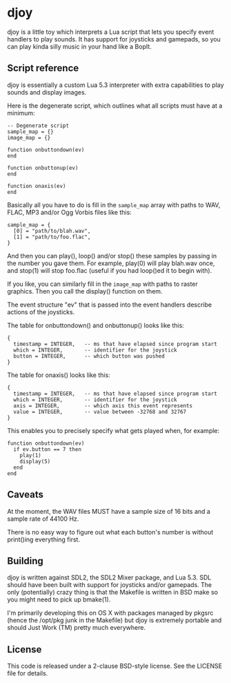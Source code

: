 # djoy

djoy is a little toy which interprets a Lua script that lets you specify
event handlers to play sounds. It has support for joysticks and gamepads, so
you can play kinda silly music in your hand like a BopIt.


## Script reference

djoy is essentially a custom Lua 5.3 interpreter with extra capabilities to
play sounds and display images.

Here is the degenerate script, which outlines what all scripts must have at
a minimum:

    -- Degenerate script
    sample_map = {}
    image_map = {}

    function onbuttondown(ev)
    end

    function onbuttonup(ev)
    end

    function onaxis(ev)
    end

Basically all you have to do is fill in the `sample_map` array with paths to
WAV, FLAC, MP3 and/or Ogg Vorbis files like this:

    sample_map = {
      [0] = "path/to/blah.wav",
      [1] = "path/to/foo.flac",
    }

And then you can play(), loop() and/or stop() these samples by passing in
the number you gave them. For example, play(0) will play blah.wav once, and
stop(1) will stop foo.flac (useful if you had loop()ed it to begin with).

If you like, you can similarly fill in the `image_map` with paths to raster
graphics. Then you call the display() function on them.

The event structure "ev" that is passed into the event handlers describe
actions of the joysticks.

The table for onbuttondown() and onbuttonup() looks like this:

    {
      timestamp = INTEGER,   -- ms that have elapsed since program start
      which = INTEGER,       -- identifier for the joystick
      button = INTEGER,      -- which button was pushed
    }

The table for onaxis() looks like this:

    {
      timestamp = INTEGER,   -- ms that have elapsed since program start
      which = INTEGER,       -- identifier for the joystick
      axis = INTEGER,        -- which axis this event represents
      value = INTEGER,       -- value between -32768 and 32767
    }

This enables you to precisely specify what gets played when, for example:

    function onbuttondown(ev)
      if ev.button == 7 then
        play(1)
        display(5)
      end
    end


## Caveats

At the moment, the WAV files MUST have a sample size of 16 bits and a sample
rate of 44100 Hz.

There is no easy way to figure out what each button's number is without
print()ing everything first.


## Building

djoy is written against SDL2, the SDL2 Mixer package, and Lua 5.3. SDL
should have been built with support for joysticks and/or gamepads. The only
(potentially) crazy thing is that the Makefile is written in BSD make so you
might need to pick up bmake(1).

I'm primarily developing this on OS X with packages managed by pkgsrc (hence
the /opt/pkg junk in the Makefile) but djoy is extremely portable and should
Just Work (TM) pretty much everywhere.


## License

This code is released under a 2-clause BSD-style license. See the LICENSE
file for details.
